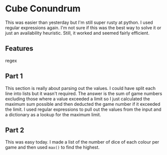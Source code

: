 # Cube Conundrum
This was easier than yesterday but I'm still super rusty at python.
I used regular expressions again. I'm not sure if this was the best way to solve it or just an availability heuristic. Still, it worked and seemed fairly efficient.


## Features
regex


## Part 1
This section is really about parsing out the values. I could have split each line into lists but it wasn't required.
The answer is the sum of game numbers excluding those where a value exceeded a limit so I just calculated the maximum
sum possible and then deducted the game number if it exceeded the limit. I used regular expressions to pull out the values
from the input and a dictionary as a lookup for the maximum limit.


## Part 2
This was easy today. I made a list of the number of dice of each colour per game and then used `max()` to find the highest.